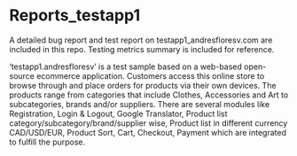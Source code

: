 # Reports_testapp1
A detailed bug report and test report on testapp1_andresfloresv.com are included in this repo. Testing metrics summary is included for reference. 

‘testapp1.andresfloresv’ is a test sample based on a web-based open-source ecommerce application. Customers access this online store to browse through and place orders for products via their own devices. The products range from categories that include Clothes, Accessories and Art to subcategories, brands and/or suppliers. There are several modules like Registration, Login & Logout, Google Translator, Product list category/subcategory/brand/supplier wise, Product list in different currency CAD/USD/EUR, Product Sort, Cart, Checkout, Payment which are integrated to fulfill the purpose.
